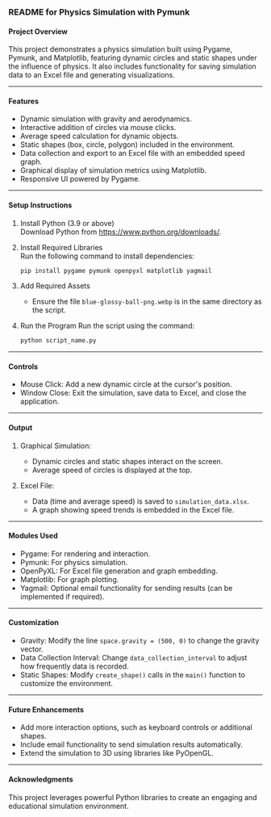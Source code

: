 
### README for Physics Simulation with Pymunk

#### Project Overview
This project demonstrates a physics simulation built using Pygame, Pymunk, and Matplotlib, featuring dynamic circles and static shapes under the influence of physics. It also includes functionality for saving simulation data to an Excel file and generating visualizations.

---

#### Features
- Dynamic simulation with gravity and aerodynamics.
- Interactive addition of circles via mouse clicks.
- Average speed calculation for dynamic objects.
- Static shapes (box, circle, polygon) included in the environment.
- Data collection and export to an Excel file with an embedded speed graph.
- Graphical display of simulation metrics using Matplotlib.
- Responsive UI powered by Pygame.

---

#### Setup Instructions
1. Install Python (3.9 or above)  
   Download Python from https://www.python.org/downloads/.

2. Install Required Libraries  
   Run the following command to install dependencies:
   ```bash
   pip install pygame pymunk openpyxl matplotlib yagmail
   ```

3. Add Required Assets
   - Ensure the file `blue-glossy-ball-png.webp` is in the same directory as the script.

4. Run the Program
   Run the script using the command:
   ```bash
   python script_name.py
   ```

---

#### Controls
- Mouse Click: Add a new dynamic circle at the cursor's position.
- Window Close: Exit the simulation, save data to Excel, and close the application.

---

#### Output
1. Graphical Simulation: 
   - Dynamic circles and static shapes interact on the screen.
   - Average speed of circles is displayed at the top.

2. Excel File: 
   - Data (time and average speed) is saved to `simulation_data.xlsx`.
   - A graph showing speed trends is embedded in the Excel file.

---

#### Modules Used
- Pygame: For rendering and interaction.
- Pymunk: For physics simulation.
- OpenPyXL: For Excel file generation and graph embedding.
- Matplotlib: For graph plotting.
- Yagmail: Optional email functionality for sending results (can be implemented if required).

---

#### Customization
- Gravity: Modify the line `space.gravity = (500, 0)` to change the gravity vector.
- Data Collection Interval: Change `data_collection_interval` to adjust how frequently data is recorded.
- Static Shapes: Modify `create_shape()` calls in the `main()` function to customize the environment.

---

#### Future Enhancements
- Add more interaction options, such as keyboard controls or additional shapes.
- Include email functionality to send simulation results automatically.
- Extend the simulation to 3D using libraries like PyOpenGL.

---

#### Acknowledgments
This project leverages powerful Python libraries to create an engaging and educational simulation environment.
